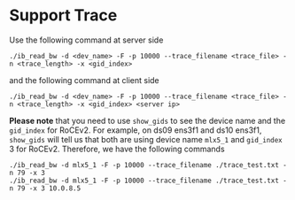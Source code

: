 # Support Trace

Use the following command at server side
```
./ib_read_bw -d <dev_name> -F -p 10000 --trace_filename <trace_file> -n <trace_length> -x <gid_index>
```

and the following command at client side
```
./ib_read_bw -d <dev_name> -F -p 10000 --trace_filename <trace_file> -n <trace_length> -x <gid_index> <server ip>
```

**Please note** that you need to use `show_gids` to see the device name and the `gid_index` for RoCEv2.
For example, on ds09 ens3f1 and ds10 ens3f1, `show_gids` will tell us that both are using device name `mlx5_1` and `gid_index` 3 for RoCEv2.
Therefore, we have the following commands
```
./ib_read_bw -d mlx5_1 -F -p 10000 --trace_filename ./trace_test.txt -n 79 -x 3
./ib_read_bw -d mlx5_1 -F -p 10000 --trace_filename ./trace_test.txt -n 79 -x 3 10.0.8.5
```
